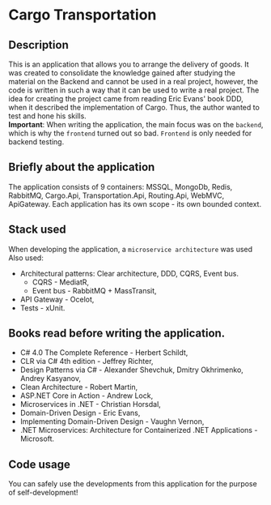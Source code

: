 # Cargo Transportation
## Description
This is an application that allows you to arrange the delivery of goods. It was created to consolidate the knowledge gained after studying the material on the Backend and cannot be used in a real project, however, the code is written in such a way that it can be used to write a real project. The idea for creating the project came from reading Eric Evans' book DDD, when it described the implementation of Cargo. Thus, the author wanted to test and hone his skills. <br />
**Important**: When writing the application, the main focus was on the `backend`, which is why the `frontend` turned out so bad. `Frontend` is only needed for backend testing.
## Briefly about the application
The application consists of 9 containers: MSSQL, MongoDb, Redis, RabbitMQ, Cargo.Api, Transportation.Api, Routing.Api, WebMVC, ApiGateway. Each application has its own scope - its own bounded context.
## Stack used
When developing the application, a `microservice architecture` was used 
Also used:
- Architectural patterns: Clear architecture, DDD, CQRS, Event bus.
  - СQRS - MediatR,
  - Event bus - RabbitMQ + MassTransit,
- API Gateway - Ocelot,
- Tests - xUnit.
## Books read before writing the application.
- C# 4.0 The Complete Reference - Herbert Schildt,
- CLR via C# 4th edition - Jeffrey Richter,
- Design Patterns via C# - Alexander Shevchuk, Dmitry Okhrimenko, Andrey Kasyanov,
- Clean Architecture - Robert Martin,
- ASP.NET Core in Action - Andrew Lock,
- Microservices in .NET - Christian Horsdal,
- Domain-Driven Design - Eric Evans,
- Implementing Domain-Driven Design - Vaughn Vernon,
- .NET Microservices: Architecture for Containerized .NET Applications - Microsoft.
## Сode usage
You can safely use the developments from this application for the purpose of self-development!
